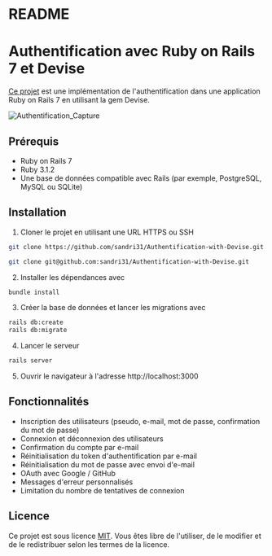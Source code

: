 # README

# Authentification avec Ruby on Rails 7 et Devise

[Ce projet](https://authentification-with-devise-production.up.railway.app/) est une implémentation de l'authentification dans une application Ruby on Rails 7 en utilisant la gem Devise.

![Authentification_Capture](https://user-images.githubusercontent.com/85675011/233649523-2d30faac-3f3a-4780-84ba-b395c9433995.png)

## Prérequis

- Ruby on Rails 7
- Ruby 3.1.2
- Une base de données compatible avec Rails (par exemple, PostgreSQL, MySQL ou SQLite)

## Installation

1. Cloner le projet en utilisant une URL HTTPS ou SSH
```bash
git clone https://github.com/sandri31/Authentification-with-Devise.git
```
```bash
git clone git@github.com:sandri31/Authentification-with-Devise.git
```
2. Installer les dépendances avec
```bash
bundle install
```
3. Créer la base de données et lancer les migrations avec
```bash
rails db:create
rails db:migrate
```
4. Lancer le serveur
```bash
rails server
```
5. Ouvrir le navigateur à l'adresse http://localhost:3000

## Fonctionnalités

- Inscription des utilisateurs (pseudo, e-mail, mot de passe, confirmation du mot de passe)
- Connexion et déconnexion des utilisateurs
- Confirmation du compte par e-mail
- Réinitialisation du token d'authentification par e-mail
- Réinitialisation du mot de passe avec envoi d'e-mail
- OAuth avec Google / GitHub
- Messages d'erreur personnalisés
- Limitation du nombre de tentatives de connexion

## Licence

Ce projet est sous licence [MIT](https://opensource.org/licenses/MIT). Vous êtes libre de l'utiliser, de le modifier et de le redistribuer selon les termes de la licence.
